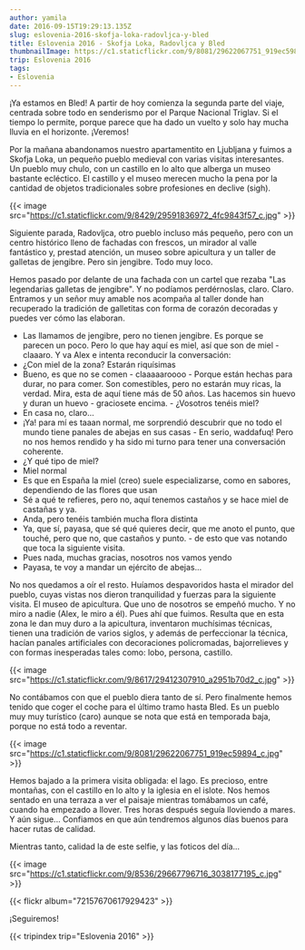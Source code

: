 ```yaml
---
author: yamila
date: 2016-09-15T19:29:13.135Z
slug: eslovenia-2016-skofja-loka-radovljca-y-bled
title: Eslovenia 2016 - Skofja Loka, Radovljca y Bled
thumbnailImage: https://c1.staticflickr.com/9/8081/29622067751_919ec59894_c.jpg
trip: Eslovenia 2016
tags:
- Eslovenia
---
```


¡Ya estamos en Bled! A partir de hoy comienza la segunda parte del viaje, centrada sobre todo en senderismo por el Parque Nacional Triglav. Si el tiempo lo permite, porque parece que ha dado un vuelto y solo hay mucha lluvia en el horizonte. ¡Veremos!

Por la mañana abandonamos nuestro apartamentito en Ljubljana y fuimos a Skofja Loka, un pequeño pueblo medieval con varias visitas interesantes. Un pueblo muy chulo, con un castillo en lo alto que alberga un museo bastante ecléctico. El castillo y el museo merecen mucho la pena por la cantidad de objetos tradicionales sobre profesiones en declive (sigh).

{{< image src="https://c1.staticflickr.com/9/8429/29591836972_4fc9843f57_c.jpg" >}}

Siguiente parada, Radovljca, otro pueblo incluso más pequeño, pero con un centro histórico lleno de fachadas con frescos, un mirador al valle fantástico y, prestad atención, un museo sobre apicultura y un taller de galletas de jengibre. Pero sin jengibre. Todo muy loco.

Hemos pasado por delante de una fachada con un cartel que rezaba "Las legendarias galletas de jengibre". Y no podíamos perdérnoslas, claro. Claro. Entramos y un señor muy amable nos acompaña al taller donde han recuperado la tradición de galletitas con forma de corazón decoradas y puedes ver cómo las elaboran.

- Las llamamos de jengibre, pero no tienen jengibre. Es porque se parecen un poco. Pero lo que hay aquí es miel, así que son de miel - claaaro. Y va Alex e intenta reconducir la conversación:
- ¿Con miel de la zona? Estarán riquísimas
- Bueno, es que no se comen - claaaaaroooo - Porque están hechas para durar, no para comer. Son comestibles, pero no estarán muy ricas, la verdad. Mira, esta de aquí tiene más de 50 años. Las hacemos sin huevo y duran un huevo - graciosete encima. - ¿Vosotros tenéis miel?
- En casa no, claro...
- ¡Ya! para mí es taaan normal, me sorprendió descubrir que no todo el mundo tiene panales de abejas en sus casas - En serio, waddafuq! Pero no nos hemos rendido y ha sido mi turno para tener una conversación coherente.
- ¿Y qué tipo de miel?
- Miel normal
- Es que en España la miel (creo) suele especializarse, como en sabores, dependiendo de las flores que usan
- Sé a qué te refieres, pero no, aquí tenemos castaños y se hace miel de castañas y ya.
- Anda, pero tenéis también mucha flora distinta
- Ya, que sí, payasa, que sé qué quieres decir, que me anoto el punto, que touché, pero que no, que castaños y punto. - de esto que vas notando que toca la siguiente visita.
- Pues nada, muchas gracias, nosotros nos vamos yendo
- Payasa, te voy a mandar un ejército de abejas...

No nos quedamos a oír el resto. Huíamos despavoridos hasta el mirador del pueblo, cuyas vistas nos dieron tranquilidad y fuerzas para la siguiente visita. El museo de apicultura. Que uno de nosotros se empeñó mucho. Y no miro a nadie (Alex, le miro a él). Pues ahí que fuimos. Resulta que en esta zona le dan muy duro a la apicultura, inventaron muchísimas técnicas, tienen una tradición de varios siglos, y además de perfeccionar la técnica, hacían panales artificiales con decoraciones policromadas, bajorrelieves y con formas inesperadas tales como: lobo, persona, castillo.

{{< image src="https://c1.staticflickr.com/9/8617/29412307910_a2951b70d2_c.jpg" >}}

No contábamos con que el pueblo diera tanto de sí. Pero finalmente hemos tenido que coger el coche para el último tramo hasta Bled. Es un pueblo muy muy turístico (caro) aunque se nota que está en temporada baja, porque no está todo a reventar.

{{< image src="https://c1.staticflickr.com/9/8081/29622067751_919ec59894_c.jpg" >}}

Hemos bajado a la primera visita obligada: el lago. Es precioso, entre montañas, con el castillo en lo alto y la iglesia en el islote.  Nos hemos sentado en una terraza a ver el paisaje mientras tomábamos un café, cuando ha empezado a llover. Tres horas después seguía lloviendo a mares. Y aún sigue... Confiamos en que aún tendremos algunos días buenos para hacer rutas de calidad.

Mientras tanto, calidad la de este selfie, y las foticos del día...

{{< image src="https://c1.staticflickr.com/9/8536/29667796716_3038177195_c.jpg" >}}

{{< flickr album="72157670617929423" >}}

¡Seguiremos!

{{< tripindex trip="Eslovenia 2016" >}}
